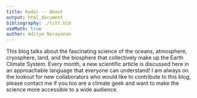```yaml
---
title: Kadal -- About
output: html_document
bibliography: ./litt.bib
useMath: true
author: Aditya Narayanan
---
```



This blog talks about the fascinating science of the oceans, atmosphere, cryosphere, land, and the biosphere that collectively make up the Earth Climate System. Every month, a new scientific article is discussed here in an approachable language that everyone can understand! I am always on the lookout for new collaborators who would like to contribute to this blog, please contact me if you too are a climate geek and want to make the science more accessible to a wide audience.
